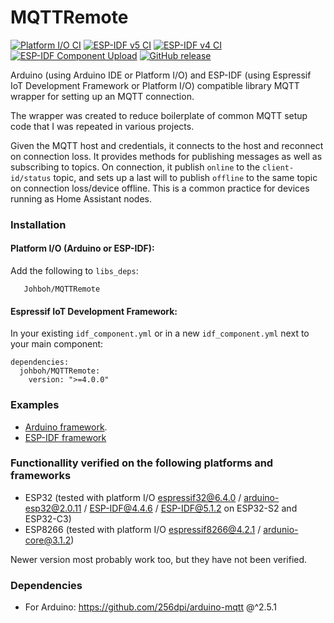 # MQTTRemote
[![Platform I/O CI](https://github.com/Johboh/MQTTRemote/actions/workflows/platformio.yaml/badge.svg)](https://github.com/Johboh/MQTTRemote/actions/workflows/platformio.yaml)
[![ESP-IDF v5 CI](https://github.com/Johboh/MQTTRemote/actions/workflows/espidf5.yaml/badge.svg)](https://github.com/Johboh/MQTTRemote/actions/workflows/espidf5.yaml)
[![ESP-IDF v4 CI](https://github.com/Johboh/MQTTRemote/actions/workflows/espidf4.yaml/badge.svg)](https://github.com/Johboh/MQTTRemote/actions/workflows/espidf4.yaml)
[![ESP-IDF Component Upload](https://github.com/Johboh/MQTTRemote/actions/workflows/esp_upload_component.yaml/badge.svg)](https://components.espressif.com/components/johboh/connectionhelper)
[![GitHub release](https://img.shields.io/github/release/Johboh/MQTTRemote.svg)](https://github.com/Johboh/MQTTRemote/releases)

Arduino (using Arduino IDE or Platform I/O) and ESP-IDF (using Espressif IoT Development Framework or Platform I/O) compatible library MQTT wrapper for setting up an MQTT connection.

The wrapper was created to reduce boilerplate of common MQTT setup code that I was repeated in various projects.

Given the MQTT host and credentials, it connects to the host and reconnect on connection loss. It provides methods for publishing messages as well as subscribing to topics.
On connection, it publish `online` to the `client-id/status` topic, and sets up a last will to publish `offline` to the same topic on connection loss/device offline. This is a common practice for devices running as Home Assistant nodes.

### Installation
#### Platform I/O (Arduino or ESP-IDF):
Add the following to `libs_deps`:
```
   Johboh/MQTTRemote
```
#### Espressif IoT Development Framework:
In your existing `idf_component.yml` or in a new `idf_component.yml` next to your main component:
```
dependencies:
  johboh/MQTTRemote:
    version: ">=4.0.0"
```

### Examples
- [Arduino framework](examples/arduino/PublishAndSubscribe.ino).
- [ESP-IDF framework](examples/espidf/main/main.cpp)

### Functionallity verified on the following platforms and frameworks
- ESP32 (tested with platform I/O [espressif32@6.4.0](https://github.com/platformio/platform-espressif32) / [arduino-esp32@2.0.11](https://github.com/espressif/arduino-esp32) / [ESP-IDF@4.4.6](https://github.com/espressif/esp-idf) / [ESP-IDF@5.1.2](https://github.com/espressif/esp-idf) on ESP32-S2 and ESP32-C3)
- ESP8266 (tested with platform I/O [espressif8266@4.2.1](https://github.com/platformio/platform-espressif8266) / [ardunio-core@3.1.2](https://github.com/esp8266/Arduino))

Newer version most probably work too, but they have not been verified.

### Dependencies
- For Arduino: https://github.com/256dpi/arduino-mqtt @^2.5.1
